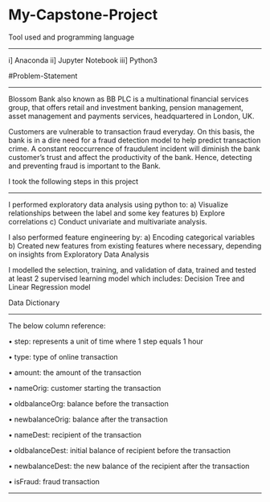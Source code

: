 # My-Capstone-Project
Tool used and programming language 
_______________________________________________________________________________________________________________________________________

i] Anaconda
ii] Jupyter Notebook
iii] Python3

#Problem-Statement
_______________________________________________________________________________________________________________________________________
Blossom Bank also known as BB PLC is a multinational financial services group, that offers retail and investment banking, pension management, asset management and payments services, headquartered in London, UK. 

Customers are vulnerable to transaction fraud everyday. On this basis, the bank is in a dire need for a fraud detection  model to help predict transaction crime. A constant reoccurrence of fraudulent incident will diminish the bank customer’s trust and affect the productivity of the bank. Hence, detecting and preventing fraud is important to the Bank.


 I took the following steps in this project
_______________________________________________________________________________________________________________________________________

I performed exploratory data analysis using python to:
a) Visualize relationships between the label and some key features
b) Explore correlations
c) Conduct univariate and multivariate analysis.


I also performed feature engineering by:
a) Encoding categorical variables
b) Created new features from existing features where necessary, depending on 
insights from Exploratory Data Analysis

I modelled the selection, training, and validation of data, trained and tested at least 2 supervised learning model which includes: 
Decision Tree and Linear Regression model 


Data Dictionary
_______________________________________________________________________________________________________________________________________
The below column reference:


• step: represents a unit of time where 1 step equals 1
hour


• type: type of online transaction


• amount: the amount of the transaction


• nameOrig: customer starting the transaction


• oldbalanceOrg: balance before the transaction


• newbalanceOrig: balance after the transaction


• nameDest: recipient of the transaction


• oldbalanceDest: initial balance of recipient
before the transaction


• newbalanceDest: the new balance of the
recipient after the transaction


• isFraud: fraud transaction


***************************************************************************************************************************



